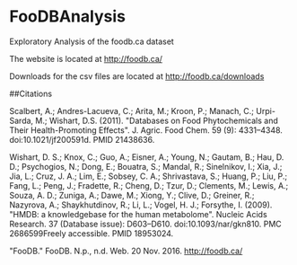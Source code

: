 # FooDBAnalysis
Exploratory Analysis of the foodb.ca dataset


The website is located at http://foodb.ca/

Downloads for the csv files are located at http://foodb.ca/downloads


##Citations

Scalbert, A.; Andres-Lacueva, C.; Arita, M.; Kroon, P.; Manach, C.; Urpi-Sarda, M.; Wishart, D.S. (2011). "Databases on Food Phytochemicals and Their Health-Promoting Effects". J. Agric. Food Chem. 59 (9): 4331–4348. doi:10.1021/jf200591d. PMID 21438636.

Wishart, D. S.; Knox, C.; Guo, A.; Eisner, A.; Young, N.; Gautam, B.; Hau, D. D.; Psychogios, N.; Dong, E.; Bouatra, S.; Mandal, R.; Sinelnikov, I.; Xia, J.; Jia, L.; Cruz, J. A.; Lim, E.; Sobsey, C. A.; Shrivastava, S.; Huang, P.; Liu, P.; Fang, L.; Peng, J.; Fradette, R.; Cheng, D.; Tzur, D.; Clements, M.; Lewis, A.; Souza, A. D.; Zuniga, A.; Dawe, M.; Xiong, Y.; Clive, D.; Greiner, R.; Nazyrova, A.; Shaykhutdinov, R.; Li, L.; Vogel, H. J.; Forsythe, I. (2009). "HMDB: a knowledgebase for the human metabolome". Nucleic Acids Research. 37 (Database issue): D603–D610. doi:10.1093/nar/gkn810. PMC 2686599Freely accessible. PMID 18953024.

"FooDB." FooDB. N.p., n.d. Web. 20 Nov. 2016. http://foodb.ca/
